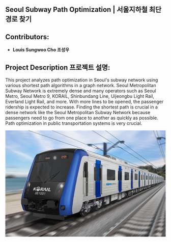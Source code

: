 ## Seoul Subway Path Optimization | 서울지하철 최단경로 찾기
## Contributors:
- **Louis Sungwoo Cho 조성우**

## Project Description 프로젝트 설명:
This project analyzes path optimization in Seoul's subway network using various shortest path algorithms in a graph network. Seoul Metropolitan Subway Network is extremely dense and many operators such as Seoul Metro, Seoul Metro 9, KORAIL, Shinbundang Line, Uijeongbu Light Rail, Everland Light Rail, and more. With more lines to be opened, the passenger ridership is expected to increase. Finding the shortest path is crucial in a dense network like the Seoul Metropolitan Subway Network because passengers need to go from one place to another as quickly as possible. Path optimization in public transportation systems is very crucial. 

![title](images/seoul_sub1.png)